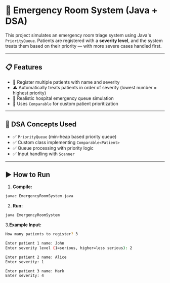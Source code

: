 # 🚨 Emergency Room System (Java + DSA)

This project simulates an emergency room triage system using Java's `PriorityQueue`. Patients are registered with a **severity level**, and the system treats them based on their priority — with more severe cases handled first.

---

## 📋 Features

- 🧍 Register multiple patients with name and severity
- ⚠️ Automatically treats patients in order of severity (lowest number = highest priority)
- 💉 Realistic hospital emergency queue simulation
- 🔁 Uses `Comparable` for custom patient prioritization

---

## 🧠 DSA Concepts Used

- ✅ `PriorityQueue` (min-heap based priority queue)
- ✅ Custom class implementing `Comparable<Patient>`
- ✅ Queue processing with priority logic
- ✅ Input handling with `Scanner`

---

## ▶️ How to Run

1. **Compile:**
```bash
javac EmergencyRoomSystem.java
```
2. **Run:**
```bash
java EmergencyRoomSystem
```

3.**Example Input:**
```bash
How many patients to register? 3

Enter patient 1 name: John
Enter severity level (1=serious, higher=less serious): 2

Enter patient 2 name: Alice
Enter severity: 1

Enter patient 3 name: Mark
Enter severity: 4
```



